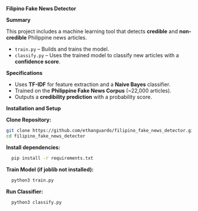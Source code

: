 **Filipino Fake News Detector**

**Summary**

This project includes a machine learning tool that detects **credible** and **non-credible** Philippine news articles.  
- `train.py` – Builds and trains the model.  
- `classify.py` – Uses the trained model to classify new articles with a **confidence score**.

**Specifications**
- Uses **TF-IDF** for feature extraction and a **Naive Bayes** classifier.
- Trained on the **Philippine Fake News Corpus** (~22,000 articles).
- Outputs a **credibility prediction** with a probability score.


**Installation and Setup**

**Clone Repository:**
```bash
git clone https://github.com/ethanguardo/filipino_fake_news_detector.git
cd filipino_fake_news_detector

```

**Install dependencies:**
```bash
  pip install -r requirements.txt
```

**Train Model (if joblib not installed):**
```bash
  python3 train.py
```


**Run Classifier:**
```bash
  python3 classify.py
```


